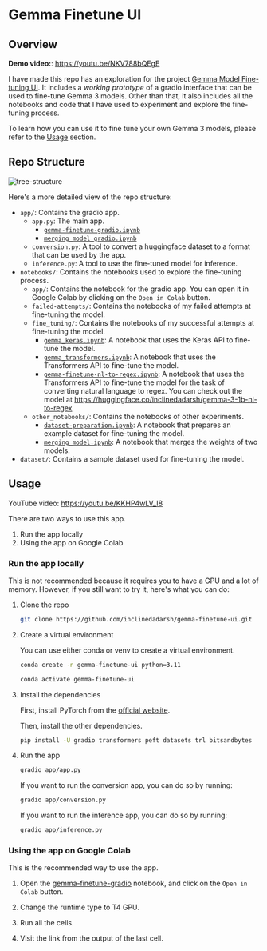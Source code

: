# Gemma Finetune UI

## Overview

**Demo video:**: https://youtu.be/NKV788bQEgE

I have made this repo has an exploration for the project [Gemma Model Fine-tuning UI](https://gist.github.com/dynamicwebpaige/92f7739ad69d2863ac7e2032fe52fbad#11-gemma-model-projects-). It includes a _working prototype_ of a gradio interface that can be used to fine-tune Gemma 3 models. Other than that, it also includes all the notebooks and code that I have used to experiment and explore the fine-tuning process.

To learn how you can use it to fine tune your own Gemma 3 models, please refer to the [Usage](#usage) section.

## Repo Structure

![tree-structure](https://github.com/user-attachments/assets/65cbffc8-3770-45df-abf8-40527a729638)

Here's a more detailed view of the repo structure:

- `app/`: Contains the gradio app.
  - `app.py`: The main app.
    - [`gemma-finetune-gradio.ipynb`](./notebooks/app/gemma-finetune-gradio.ipynb)
    - [`merging_model_gradio.ipynb`](./notebooks/app/merging_model_gradio.ipynb)
  - `conversion.py`: A tool to convert a huggingface dataset to a format that can be used by the app.
  - `inference.py`: A tool to use the fine-tuned model for inference.
- `notebooks/`: Contains the notebooks used to explore the fine-tuning process.
  - `app/`: Contains the notebook for the gradio app. You can open it in Google Colab by clicking on the `Open in Colab` button.
  - `failed-attempts/`: Contains the notebooks of my failed attempts at fine-tuning the model.
  - `fine_tuning/`: Contains the notebooks of my successful attempts at fine-tuning the model.
    - [`gemma_keras.ipynb`](./notebooks/fine_tuning/gemma_keras.ipynb): A notebook that uses the Keras API to fine-tune the model.
    - [`gemma_transformers.ipynb`](./notebooks/fine_tuning/gemma_transformers.ipynb): A notebook that uses the Transformers API to fine-tune the model.
    - [`gemma-finetune-nl-to-regex.ipynb`](./notebooks/fine_tuning/gemma-finetune-nl-to-regex.ipynb): A notebook that uses the Transformers API to fine-tune the model for the task of converting natural language to regex. You can check out the model at https://huggingface.co/inclinedadarsh/gemma-3-1b-nl-to-regex
  - `other_notebooks/`: Contains the notebooks of other experiments.
    - [`dataset-preparation.ipynb`](./notebooks/other_notebooks/dataset-preparation.ipynb): A notebook that prepares an example dataset for fine-tuning the model.
    - [`merging_model.ipynb`](./notebooks/other_notebooks/merging_model.ipynb): A notebook that merges the weights of two models.
- `dataset/`: Contains a sample dataset used for fine-tuning the model.

## Usage

YouTube video: https://youtu.be/KKHP4wLV_I8

There are two ways to use this app. 

1. Run the app locally
2. Using the app on Google Colab

### Run the app locally

This is not recommended because it requires you to have a GPU and a lot of memory. However, if you still want to try it, here's what you can do:

1. Clone the repo

    ```bash
    git clone https://github.com/inclinedadarsh/gemma-finetune-ui.git
    ```

2. Create a virtual environment

    You can use either conda or venv to create a virtual environment.

    ```bash
    conda create -n gemma-finetune-ui python=3.11
    ```

    ```bash
    conda activate gemma-finetune-ui
    ```

3. Install the dependencies

    First, install PyTorch from the [official website](https://pytorch.org/get-started/locally/).

    Then, install the other dependencies.

    ```bash
    pip install -U gradio transformers peft datasets trl bitsandbytes
    ```

4. Run the app

    ```bash
    gradio app/app.py
    ```

    If you want to run the conversion app, you can do so by running:

    ```bash
    gradio app/conversion.py
    ```

    If you want to run the inference app, you can do so by running:

    ```bash
    gradio app/inference.py
    ```


### Using the app on Google Colab

This is the recommended way to use the app.

1. Open the [gemma-finetune-gradio](./notebooks/app/gemma-finetune-gradio.ipynb) notebook, and click on the `Open in Colab` button.

2. Change the runtime type to T4 GPU.

3. Run all the cells.

4. Visit the link from the output of the last cell.












